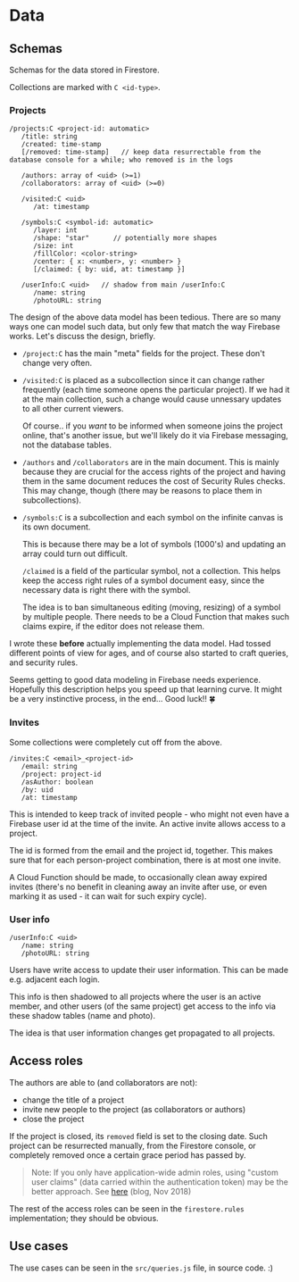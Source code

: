 # Data

## Schemas

Schemas for the data stored in Firestore.

<!-- tbd. Once the Wiki page is up

Data modeling in Firestore is a balancing act between competing concerns: billing, transmission bandwidth, ability to create security rules (at least). 

There's a [wiki write](wiki write) about these concerns, regarding this data design. Check it out. :)
-->

Collections are marked with `C <id-type>`.

### Projects

```
/projects:C <project-id: automatic>
   /title: string
   /created: time-stamp
   [/removed: time-stamp] 	// keep data resurrectable from the database console for a while; who removed is in the logs

   /authors: array of <uid> (>=1)
   /collaborators: array of <uid> (>=0)

   /visited:C <uid>
      /at: timestamp 

   /symbols:C <symbol-id: automatic> 
      /layer: int
      /shape: "star"      // potentially more shapes
      /size: int
      /fillColor: <color-string>
      /center: { x: <number>, y: <number> }
      [/claimed: { by: uid, at: timestamp }]

   /userInfo:C <uid>   // shadow from main /userInfo:C
      /name: string
      /photoURL: string
```

The design of the above data model has been tedious. There are so many ways one can model such data, but only few that match the way Firebase works. Let's discuss the design, briefly.

- `/project:C` has the main "meta" fields for the project. These don't change very often.

- `/visited:C` is placed as a subcollection since it can change rather frequently (each time someone opens the particular project). If we had it at the main collection, such a change would cause unnessary updates to all other current viewers.

   Of course.. if you *want* to be informed when someone joins the project online, that's another issue, but we'll likely do it via Firebase messaging, not the database tables.

- `/authors` and `/collaborators` are in the main document. This is mainly because they are crucial for the access rights of the project and having them in the same document reduces the cost of Security Rules checks. This may change, though (there may be reasons to place them in subcollections). 

- `/symbols:C` is a subcollection and each symbol on the infinite canvas is its own document. 

   This is because there may be a lot of symbols (1000's) and updating an array could turn out difficult.
   
   `/claimed` is a field of the particular symbol, not a collection. This helps keep the access right rules of a symbol document easy, since the necessary data is right there with the symbol.
   
   The idea is to ban simultaneous editing (moving, resizing) of a symbol by multiple people. There needs to be a Cloud Function that makes such claims expire, if the editor does not release them.
   
I wrote these **before** actually implementing the data model.  Had tossed different points of view for ages, and of course also started to craft queries, and security rules.

Seems getting to good data modeling in Firebase needs experience. Hopefully this description helps you speed up that learning curve. It might be a very instinctive process, in the end... Good luck!! 🍀
  


### Invites

Some collections were completely cut off from the above.

```
/invites:C <email>_<project-id>
   /email: string
   /project: project-id
   /asAuthor: boolean
   /by: uid
   /at: timestamp
```

This is intended to keep track of invited people - who might not even have a Firebase user id at the time of the invite. An active invite allows access to a project.

The id is formed from the email and the project id, together. This makes sure that for each person-project combination, there is at most one invite.

A Cloud Function should be made, to occasionally clean away expired invites (there's no benefit in cleaning away an invite after use, or even marking it as used - it can wait for such expiry cycle).


### User info

```
/userInfo:C <uid>
   /name: string
   /photoURL: string
```

Users have write access to update their user information. This can be made e.g. adjacent each login.

This info is then shadowed to all projects where the user is an active member, and other users (of the same project) get access to the info via these shadow tables (name and photo).

The idea is that user information changes get propagated to all projects.


<!-- not yet
### Settings

```
/settings:C <uid>
```

User-specific settings that span all projects are to be stored in this collection.

- colors assigned to other users (same color would identify them in all projects)
-->


## Access roles

The authors are able to (and collaborators are not):

- change the title of a project
- invite new people to the project (as collaborators or authors)
- close the project

If the project is closed, its `removed` field is set to the closing date. Such project can be resurrected manually, from the Firestore console, or completely removed once a certain grace period has passed by.

>Note: If you only have application-wide admin roles, using "custom user claims" (data carried within the authentication token) may be the better approach. See [here](https://medium.com/@gaute.meek/firestore-and-security-1d77812715c1) (blog, Nov 2018)

The rest of the access roles can be seen in the `firestore.rules` implementation; they should be obvious.


## Use cases

The use cases can be seen in the `src/queries.js` file, in source code. :)


